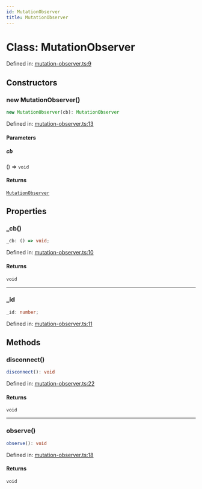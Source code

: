 ```yaml
---
id: MutationObserver
title: MutationObserver
---
```


<!-- DO NOT EDIT: this page is autogenerated from the type comments -->

# Class: MutationObserver

Defined in: [mutation-observer.ts:9](https://github.com/Romulad/cli-testing-library/blob/main/packages/cli-testing-library/src/mutation-observer.ts#L9)

## Constructors

### new MutationObserver()

```ts
new MutationObserver(cb): MutationObserver
```

Defined in: [mutation-observer.ts:13](https://github.com/Romulad/cli-testing-library/blob/main/packages/cli-testing-library/src/mutation-observer.ts#L13)

#### Parameters

##### cb

() => `void`

#### Returns

[`MutationObserver`](mutationobserver.md)

## Properties

### \_cb()

```ts
_cb: () => void;
```

Defined in: [mutation-observer.ts:10](https://github.com/Romulad/cli-testing-library/blob/main/packages/cli-testing-library/src/mutation-observer.ts#L10)

#### Returns

`void`

***

### \_id

```ts
_id: number;
```

Defined in: [mutation-observer.ts:11](https://github.com/Romulad/cli-testing-library/blob/main/packages/cli-testing-library/src/mutation-observer.ts#L11)

## Methods

### disconnect()

```ts
disconnect(): void
```

Defined in: [mutation-observer.ts:22](https://github.com/Romulad/cli-testing-library/blob/main/packages/cli-testing-library/src/mutation-observer.ts#L22)

#### Returns

`void`

***

### observe()

```ts
observe(): void
```

Defined in: [mutation-observer.ts:18](https://github.com/Romulad/cli-testing-library/blob/main/packages/cli-testing-library/src/mutation-observer.ts#L18)

#### Returns

`void`
